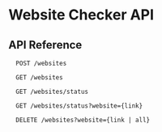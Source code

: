 # Website Checker API

## API Reference

```http
  POST /websites
```

```http
  GET /websites
```

```http
  GET /websites/status
```

```http
  GET /websites/status?website={link}
```

```http
  DELETE /websites?website={link | all}
```
